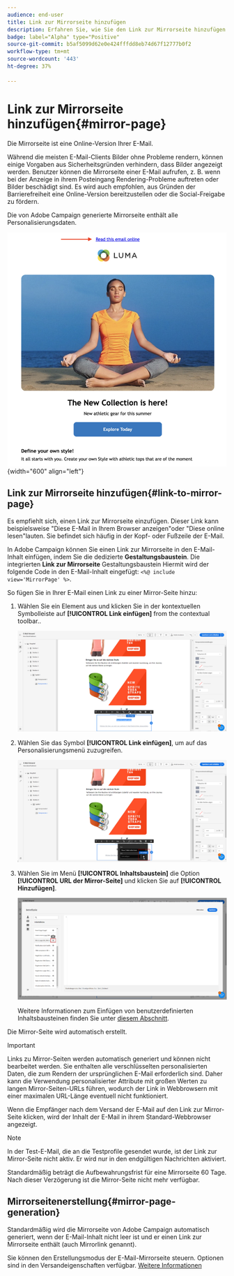```yaml
---
audience: end-user
title: Link zur Mirrorseite hinzufügen
description: Erfahren Sie, wie Sie den Link zur Mirrorseite hinzufügen und verwalten
badge: label="Alpha" type="Positive"
source-git-commit: b5af5099d62e0e424fffdd8eb74d67f12777b0f2
workflow-type: tm+mt
source-wordcount: '443'
ht-degree: 37%

---
```



# Link zur Mirrorseite hinzufügen{#mirror-page}

Die Mirrorseite ist eine Online-Version Ihrer E-Mail.

Während die meisten E-Mail-Clients Bilder ohne Probleme rendern, können einige Vorgaben aus Sicherheitsgründen verhindern, dass Bilder angezeigt werden. Benutzer können die Mirrorseite einer E-Mail aufrufen, z. B. wenn bei der Anzeige in ihrem Posteingang Rendering-Probleme auftreten oder Bilder beschädigt sind. Es wird auch empfohlen, aus Gründen der Barrierefreiheit eine Online-Version bereitzustellen oder die Social-Freigabe zu fördern.

Die von Adobe Campaign generierte Mirrorseite enthält alle Personalisierungsdaten.

![Spiegellink-Probe](assets/mirror-page-link.png){width="600" align="left"}

## Link zur Mirrorseite hinzufügen{#link-to-mirror-page}

Es empfiehlt sich, einen Link zur Mirrorseite einzufügen. Dieser Link kann beispielsweise &quot;Diese E-Mail in Ihrem Browser anzeigen&quot;oder &quot;Diese online lesen&quot;lauten. Sie befindet sich häufig in der Kopf- oder Fußzeile der E-Mail.

In Adobe Campaign können Sie einen Link zur Mirrorseite in den E-Mail-Inhalt einfügen, indem Sie die dedizierte **Gestaltungsbaustein**. Die integrierten **Link zur Mirrorseite** Gestaltungsbaustein Hiermit wird der folgende Code in den E-Mail-Inhalt eingefügt: `<%@ include view='MirrorPage' %>`.

So fügen Sie in Ihrer E-Mail einen Link zu einer Mirror-Seite hinzu:

1. Wählen Sie ein Element aus und klicken Sie in der kontextuellen Symbolleiste auf **[!UICONTROL Link einfügen]** from the contextual toolbar..

   ![](assets/message-tracking-mirror-page.png)

1. Wählen Sie das Symbol **[!UICONTROL Link einfügen]**, um auf das Personalisierungsmenü zuzugreifen.

   ![](assets/message-tracking-mirror-page_2.png)

1. Wählen Sie im Menü **[!UICONTROL Inhaltsbaustein]** die Option **[!UICONTROL URL der Mirror-Seite]** und klicken Sie auf **[!UICONTROL Hinzufügen]**.

   ![](assets/message-tracking-mirror-page_3.png)

   Weitere Informationen zum Einfügen von benutzerdefinierten Inhaltsbausteinen finden Sie unter [diesem Abschnitt](../personalization/personalize.md#personalize-emails).

Die Mirror-Seite wird automatisch erstellt.

>[!IMPORTANT]
>
>Links zu Mirror-Seiten werden automatisch generiert und können nicht bearbeitet werden. Sie enthalten alle verschlüsselten personalisierten Daten, die zum Rendern der ursprünglichen E-Mail erforderlich sind. Daher kann die Verwendung personalisierter Attribute mit großen Werten zu langen Mirror-Seiten-URLs führen, wodurch der Link in Webbrowsern mit einer maximalen URL-Länge eventuell nicht funktioniert.

Wenn die Empfänger nach dem Versand der E-Mail auf den Link zur Mirror-Seite klicken, wird der Inhalt der E-Mail in ihrem Standard-Webbrowser angezeigt.

>[!NOTE]
>
>In der Test-E-Mail, die an die Testprofile gesendet wurde, ist der Link zur Mirror-Seite nicht aktiv. Er wird nur in den endgültigen Nachrichten aktiviert.

Standardmäßig beträgt die Aufbewahrungsfrist für eine Mirrorseite 60 Tage. Nach dieser Verzögerung ist die Mirror-Seite nicht mehr verfügbar.


## Mirrorseitenerstellung{#mirror-page-generation}

Standardmäßig wird die Mirrorseite von Adobe Campaign automatisch generiert, wenn der E-Mail-Inhalt nicht leer ist und er einen Link zur Mirrorseite enthält (auch Mirrorlink genannt).

Sie können den Erstellungsmodus der E-Mail-Mirrorseite steuern. Optionen sind in den Versandeigenschaften verfügbar. [Weitere Informationen](../advanced-settings/delivery-settings.md#mirror)

